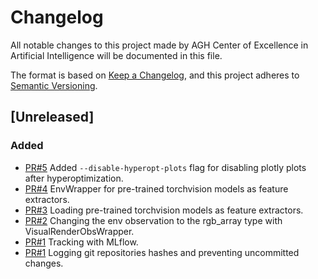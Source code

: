 # Changelog

All notable changes to this project made by AGH Center of Excellence in Artificial Intelligence will be documented in this file.

The format is based on [Keep a Changelog](https://keepachangelog.com/en/1.1.0/),
and this project adheres to [Semantic Versioning](https://semver.org/spec/v2.0.0.html).

## [Unreleased]

### Added

- [PR#5](https://github.com/AGH-CEAI/rl-baselines3-zoo/pull/5) Added `--disable-hyperopt-plots` flag for disabling plotly plots after hyperoptimization.
- [PR#4](https://github.com/AGH-CEAI/rl-baselines3-zoo/pull/4) EnvWrapper for pre-trained torchvision models as feature extractors.
- [PR#3](https://github.com/AGH-CEAI/rl-baselines3-zoo/pull/3) Loading pre-trained torchvision models as feature extractors.
- [PR#2](https://github.com/AGH-CEAI/rl-baselines3-zoo/pull/2) Changing the env observation to the rgb_array type with VisualRenderObsWrapper.
- [PR#1](https://github.com/AGH-CEAI/rl-baselines3-zoo/pull/1) Tracking with MLflow.
- [PR#1](https://github.com/AGH-CEAI/rl-baselines3-zoo/pull/1) Logging git repositories hashes and preventing uncommitted changes.
